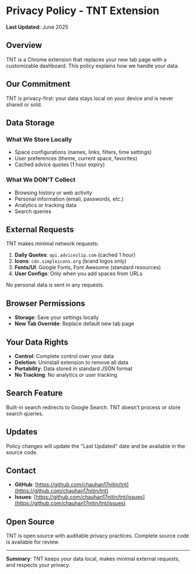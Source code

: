 # Privacy Policy - TNT Extension

**Last Updated:** June 2025

## Overview

TNT is a Chrome extension that replaces your new tab page with a customizable dashboard. This policy explains how we handle your data.

## Our Commitment

TNT is privacy-first: your data stays local on your device and is never shared or sold.

## Data Storage

### What We Store Locally
- Space configurations (names, links, filters, time settings)
- User preferences (theme, current space, favorites)
- Cached advice quotes (1 hour expiry)

### What We DON'T Collect
- Browsing history or web activity
- Personal information (email, passwords, etc.)
- Analytics or tracking data
- Search queries

## External Requests

TNT makes minimal network requests:

1. **Daily Quotes**: `api.adviceslip.com` (cached 1 hour)
2. **Icons**: `cdn.simpleicons.org` (brand logos only)
3. **Fonts/UI**: Google Fonts, Font Awesome (standard resources)
4. **User Configs**: Only when you add spaces from URLs

No personal data is sent in any requests.

## Browser Permissions

- **Storage**: Save your settings locally
- **New Tab Override**: Replace default new tab page

## Your Data Rights

- **Control**: Complete control over your data
- **Deletion**: Uninstall extension to remove all data
- **Portability**: Data stored in standard JSON format
- **No Tracking**: No analytics or user tracking

## Search Feature

Built-in search redirects to Google Search. TNT doesn't process or store search queries.

## Updates

Policy changes will update the "Last Updated" date and be available in the source code.

## Contact

- **GitHub**: [https://github.com/chauhan17nitin/tnt](https://github.com/chauhan17nitin/tnt)
- **Issues**: [https://github.com/chauhan17nitin/tnt/issues](https://github.com/chauhan17nitin/tnt/issues)

## Open Source

TNT is open source with auditable privacy practices. Complete source code is available for review.

---

**Summary**: TNT keeps your data local, makes minimal external requests, and respects your privacy. 